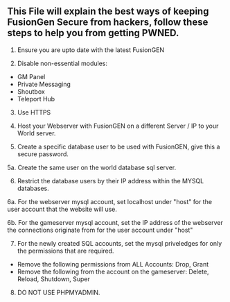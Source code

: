 ## This File will explain the best ways of keeping FusionGen Secure from hackers, follow these steps to help you from getting PWNED.
1. Ensure you are upto date with the latest FusionGEN

2. Disable non-essential modules:
- GM Panel
- Private Messaging
- Shoutbox
- Teleport Hub

3. Use HTTPS

4. Host your Webserver with FusionGEN on a different Server / IP to your World server.

5. Create a specific database user to be used with FusionGEN, give this a secure password.

5a. Create the same user on the world database sql server.

6. Restrict the database users by their IP address within the MYSQL databases.

6a. For the webserver mysql account, set localhost under "host" for the user account that the website will use.

6b. For the gameserver mysql account, set the IP address of the webserver the connections originate from for the user account under "host"

7. For the newly created SQL accounts, set the mysql priveledges for only the permissions that are required. 
- Remove the following permissions from ALL Accounts:
 Drop, Grant
- Remove the following from the account on the gameserver:
Delete, Reload, Shutdown, Super


8. DO NOT USE PHPMYADMIN.

